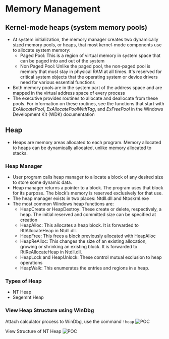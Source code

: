 # Memory Management

## Kernel-mode heaps (system memory pools)
- At system initialization, the memory manager creates two dynamically sized memory pools, or heaps, that most kernel-mode components use to allocate system memory:
  - Paged Pool: This is a region of virtual memory in system space that can be paged into and out of the system  
  - Non Paged Pool: Unlike the paged pool, the non-paged pool is memory that must stay in physical RAM at all times. It's reserved for critical system objects that the operating system or device drivers need for various essential functions
- Both memory pools are in the system part of the address space and are mapped in the virtual address space of every process
- The executive provides routines to allocate and deallocate from these pools. For information on these routines, see the functions that start with *ExAllocatePool*, *ExAllocatePoolWithTag*, and *ExFreePool* in the Windows Development Kit (WDK) documentation

## Heap
- Heaps are memory areas allocated to each program. Memory allocated to heaps can be dynamically allocated, unlike memory allocated to stacks. 
### Heap Manager
- User program calls heap manager to allocate a block of any desired size to store some dynamic data.
- Heap manager returns a pointer to a block. The program uses that block for its purpose. The block’s memory is reserved exclusively for that use.
- The heap manager exists in two places: Ntdll.dll and Ntoskrnl.exe
- The most common Windows heap functions are:
  - HeapCreate or HeapDestroy: These create or delete, respectively, a heap. The initial reserved and committed size can be specified at creation
  - HeapAlloc: This allocates a heap block. It is forwarded to RtlAllocateHeap in Ntdll.dll.
  - HeapFree: This frees a block previously allocated with HeapAlloc
  - HeapReAlloc: This changes the size of an existing allocation, growing or shrinking an existing block. It is forwarded to RtlReAllocateHeap in Ntdll.dll.
  - HeapLock and HeapUnlock: These control mutual exclusion to heap operations
  - HeapWalk: This enumerates the entries and regions in a heap.
 
### Types of Heap
- NT Heap
- Segemnt Heap

### View Heap Structure using WinDbg
Attach calculator process to WinDbg, use the command ```!heap```
![POC](https://github.com/SecTheBit/Windows-Internals/assets/46895441/0a0dba2b-f718-4029-8956-b54afc97c8b9)

View Structure of NT Heap
![POC](https://github.com/SecTheBit/Windows-Internals/assets/46895441/f6cdb7c2-5ded-4df8-b7f9-e13914bf3132)


